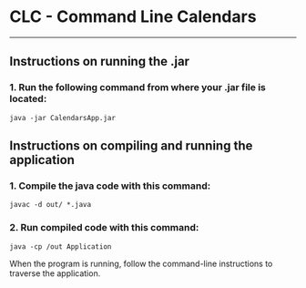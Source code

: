# CLC - Command Line Calendars

***

## Instructions on running the .jar 

### 1. Run the following command from where your .jar file is located:
```
java -jar CalendarsApp.jar
```


## Instructions on compiling and running the application

### 1. Compile the java code with this command:
```
javac -d out/ *.java
```
### 2. Run compiled code with this command:
```
java -cp /out Application
```

When the program is running, follow the command-line instructions to traverse the application.